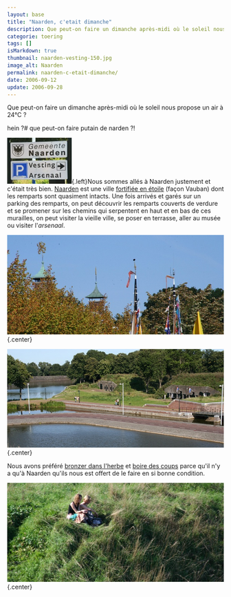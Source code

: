 ```yaml
---
layout: base
title: "Naarden, c'etait dimanche"
description: Que peut-on faire un dimanche après-midi où le soleil nous propose un air à 24°C ?
categorie: toering
tags: []
isMarkdown: true
thumbnail: naarden-vesting-150.jpg
image_alt: Naarden
permalink: naarden-c-etait-dimanche/
date: 2006-09-12
update: 2006-09-28
---
```


Que peut-on faire un dimanche après-midi où le soleil nous propose un air à 24°C ?

hein ?# que peut-on faire putain de narden ?!

![Naarden](naarden-vesting-150.jpg){.left}Nous sommes allés à Naarden justement et c'était très bien. [Naarden](http://www.naarden-cultureel.nl/index.html) est une ville [fortifiée en étoile](http://en.wikipedia.org/wiki/Image:Naarden_kl.JPG) (façon Vauban) dont les remparts sont quasiment intacts. Une fois arrivés et garés sur un parking des remparts, on peut découvrir les remparts couverts de verdure et se promener sur les chemins qui serpentent en haut et en bas de ces murailles, on peut visiter la vieille ville, se poser en terrasse, aller au musée ou visiter l'*arsenaal*. 

![panoramique avec des flêches](panoramique-avec-fleches-580.jpg){.center}

![panoramique promenade sur les remparts](panoramique-remparts-580.jpg){.center}

Nous avons préféré [bronzer dans l'herbe](http://sophie.fodil.co.uk/fruit/land/500/img_6590-Naarden.jpg) et [boire des coups](http://sophie.fodil.co.uk/fruit/normal/500/IMG_1127-Wien.JPG) parce qu'il n'y a qu'à Naarden qu'ils nous est offert de le faire en si bonne condition.

![panoramique dans l'herbe](panoramique-herbe-580.jpg){.center}

<!-- post notes:
http://www.fotofestival.com/
--->
